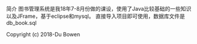 ﻿简介
图书管理系统是我18年7-8月份做的课设，使用了Java比较基础的一些知识以及JFrame，基于eclipse和mysql。
直接导入项目即可使用，数据库文件是db_book.sql


Copyright (c) 2018-Du Bowen